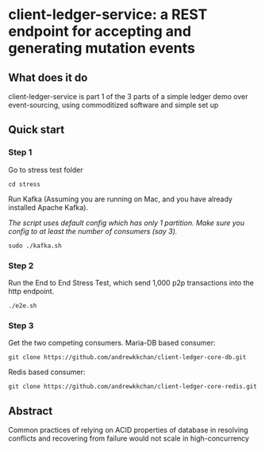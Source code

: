 # client-ledger-service: a REST endpoint for accepting and generating mutation events

## What does it do

client-ledger-service is part 1 of the 3 parts of a simple ledger demo over event-sourcing, using commoditized software and simple set up

## Quick start

### Step 1

Go to stress test folder
```
cd stress
```

Run Kafka (Assuming you are running on Mac, and you have already installed Apache Kafka). 

*The script uses default config which has only 1 partition. Make sure you config to at least the number of consumers (say 3).*
```
sudo ./kafka.sh
```

### Step 2

Run the End to End Stress Test, which send 1,000 p2p transactions into the http endpoint.
```
./e2e.sh
```

### Step 3

Get the two competing consumers.
Maria-DB based consumer:
```
git clone https://github.com/andrewkkchan/client-ledger-core-db.git
```
Redis based consumer:
```
git clone https://github.com/andrewkkchan/client-ledger-core-redis.git
```

## Abstract

Common practices of relying on ACID properties of database in resolving conflicts and recovering from failure would not scale in high-concurrency